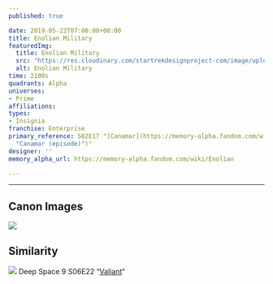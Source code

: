 ```yaml
---
published: true

date: 2019-05-22T07:00:00+00:00
title: Enolian Military
featuredImg:
  title: Enolian Military
  src: "https://res.cloudinary.com/startrekdesignproject-com/image/upload/v1558998242/Enolian_Military_Insig.png"
  alt: Enolian Military
time: 2100s
quadrants: Alpha
universes:
- Prime
affiliations:
types:
- Insignia
franchise: Enterprise
primary_reference: S02E17 "[Canamar](https://memory-alpha.fandom.com/wiki/Canamar
  "Canamar (episode)")"
designer: ''
memory_alpha_url: https://memory-alpha.fandom.com/wiki/Enolian

---
```

___
## Canon Images

![](https://res.cloudinary.com/startrekdesignproject-com/image/upload/v1558998242/ENT-2x17-Canamar-EnolianMilitary1.jpg)

## Similarity


![](https://res.cloudinary.com/startrekdesignproject-com/image/upload/v1555450977/RedSquadInsignia1.jpg) Deep Space 9 S06E22 “[Valiant](https://memory-alpha.fandom.com/wiki/Valiant "Valiant")“ 